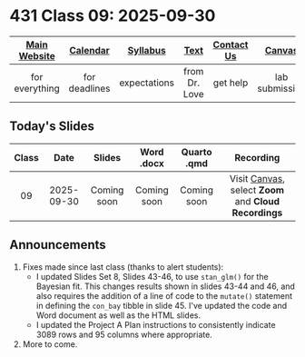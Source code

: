 # 431 Class 09: 2025-09-30

[Main Website](https://thomaselove.github.io/431-2025/) | [Calendar](https://thomaselove.github.io/431-2025/calendar.html) | [Syllabus](https://thomaselove.github.io/431-syllabus-2025/) | [Text](https://thomaselove.github.io/431-book/) | [Contact Us](https://thomaselove.github.io/431-2025/contact.html) | [Canvas](https://canvas.case.edu) | [Data and Code](https://github.com/THOMASELOVE/431-data)
:-----------: | :--------------: | :----------: | :---------: | :-------------: | :-----------: | :------------:
for everything | for deadlines | expectations | from Dr. Love | get help | lab submission | for downloads

## Today's Slides

Class | Date | Slides | Word .docx | Quarto .qmd | Recording
:---: | :--------: | :------: | :------: | :------: | :-------------:
09 | 2025-09-30 | Coming soon | Coming soon | Coming soon | Visit [Canvas](https://canvas.case.edu/), select **Zoom** and **Cloud Recordings**

<!-- 

09 | 2025-09-30 | **[Slides 09](https://thomaselove.github.io/431-slides-2025/class09.html)** | **[Word 09](https://thomaselove.github.io/431-slides-2025/class09w.docx)** | **[Code 09](https://github.com/THOMASELOVE/431-slides-2025/blob/main/class09.qmd)** | Visit [Canvas](https://canvas.case.edu/), select **Zoom** and **Cloud Recordings**

-->

## Announcements

1. Fixes made since last class (thanks to alert students):
    - I updated Slides Set 8, Slides 43-46, to use `stan_glm()` for the Bayesian fit. This changes results shown in slides 43-44 and 46, and also requires the addition of a line of code to the `mutate()` statement in defining the `con_bay` tibble in slide 45. I've updated the code and Word document as well as the HTML slides. 
    - I updated the Project A Plan instructions to consistently indicate 3089 rows and 95 columns where appropriate.
2. More to come.
